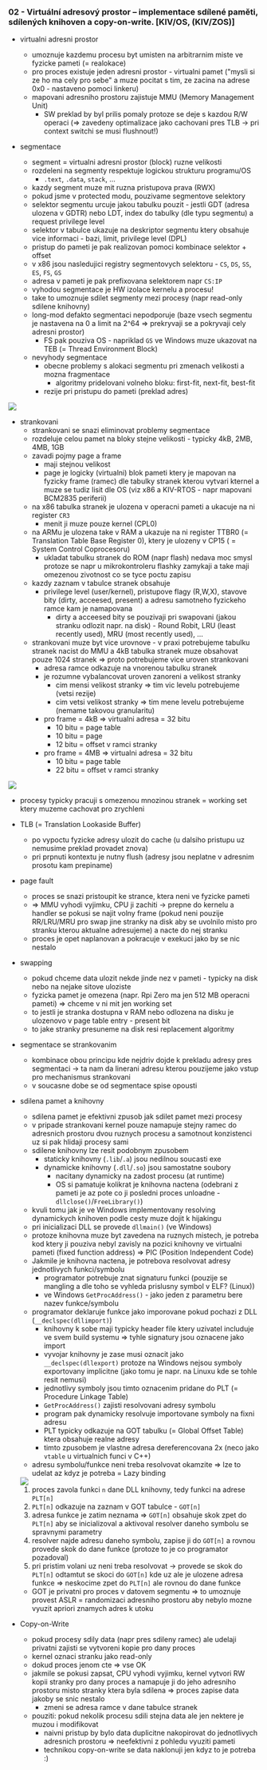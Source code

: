### 02 - Virtuální adresový prostor – implementace sdílené paměti, sdílených knihoven a copy-on-write. [KIV/OS, (KIV/ZOS)]

- virtualni adresni prostor
  - umoznuje kazdemu procesu byt umisten na arbitrarnim miste ve fyzicke pameti (= realokace)
  - pro proces existuje jeden adresni prostor - virtualni pamet ("mysli si ze ho ma cely pro sebe" a muze pocitat s tim, ze zacina na adrese 0x0 - nastaveno pomoci linkeru)
  - mapovani adresniho prostoru zajistuje MMU (Memory Management Unit)
    - SW preklad by byl prilis pomaly protoze se deje s kazdou R/W operaci (=> zavedeny optimalizace jako cachovani pres TLB -> pri context switchi se musi flushnout!)

- segmentace
  - segment = virtualni adresni prostor (block) ruzne velikosti
  - rozdeleni na segmenty respektuje logickou strukturu programu/OS
    - `.text`, `.data`, `stack`, ...
  - kazdy segment muze mit ruzna pristupova prava (RWX)
  - pokud jsme v protected modu, pouzivame segmentove selektory
  - selektor segmentu urcuje jakou tabulku pouzit - jestli GDT (adresa ulozena v GDTR) nebo LDT, index do tabulky (dle typu segmentu) a request privilege level
  - selektor v tabulce ukazuje na deskriptor segmentu ktery obsahuje vice informaci - bazi, limit, privilege level (DPL)
  - pristup do pameti je pak realizovan pomoci kombinace selektor + offset
  - v x86 jsou nasledujici registry segmentovych selektoru - `CS`, `DS`, `SS`, `ES`, `FS`, `GS`
  - adresa v pameti je pak prefixovana selektorem napr `CS:IP`
  - vyhodou segmentace je HW izolace kernelu a procesu!
  - take to umoznuje sdilet segmenty mezi procesy (napr read-only sdilene knihovny)
  - long-mod defakto segmentaci nepodporuje (baze vsech segmentu je nastavena na 0 a limit na 2^64 => prekryvaji se a pokryvaji cely adresni prostor)
    - FS pak pouziva OS - napriklad `GS` ve Windows muze ukazovat na TEB (= Thread Environment Block)
  - nevyhody segmentace
    - obecne problemy s alokaci segmentu pri zmenach velikosti a mozna fragmentace
      - algoritmy pridelovani volneho bloku: first-fit, next-fit, best-fit
    - rezije pri pristupu do pameti (preklad adres)

<img src="img/02/01.png">

- strankovani
  - strankovani se snazi eliminovat problemy segmentace
  - rozdeluje celou pamet na bloky stejne velikosti - typicky 4kB, 2MB, 4MB, 1GB
  - zavadi pojmy page a frame
    - maji stejnou velikost
    - page je logicky (virtualni) blok pameti ktery je mapovan na fyzicky frame (ramec) dle tabulky stranek kterou vytvari kternel a muze se tudiz lisit dle OS (viz x86 a KIV-RTOS - napr mapovani BCM2835 periferii)
  - na x86 tabulka stranek je ulozena v operacni pameti a ukacuje na ni register `CR3`
    - menit ji muze pouze kernel (CPL0)
  - na ARMu je ulozena take v RAM a ukazuje na ni register TTBR0 (= Translation Table Base Register 0), ktery je ulozeny v CP15 ( = System Control Coprocesoru)
    - ukladat tabulku stranek do ROM (napr flash) nedava moc smysl protoze se napr u mikrokontroleru flashky zamykaji a take maji omezenou zivotnost co se tyce poctu zapisu
  - kazdy zaznam v tabulce stranek obsahuje
    - privilege level (user/kernel), pristupove flagy (R,W,X), stavove bity (dirty, acceesed, present) a adresu samotneho fyzickeho ramce kam je namapovana
      - dirty a acceesed bity se pouzivaji pri swapovani (jakou stranku odlozit napr. na disk) - Round Robit, LRU (least recently used), MRU (most recently used), ...
  - strankovani muze byt vice urovnove - v praxi potrebujeme tabulku stranek nacist do MMU a 4kB tabulka stranek muze obsahovat pouze 1024 stranek => proto potrebujeme vice uroven strankovani
    - adresa ramce odkazuje na vnorenou tabulku stranek
    - je rozumne vybalancovat uroven zanoreni a velikost stranky
      - cim mensi velikost stranky => tim vic levelu potrebujeme (vetsi rezije)
      - cim vetsi velikost stranky => tim mene levelu potrebujeme (nemame takovou granularitu)
    - pro frame = 4kB => virtualni adresa = 32 bitu
      - 10 bitu = page table
      - 10 bitu = page
      - 12 bitu = offset v ramci stranky
    - pro frame = 4MB => virtualni adresa = 32 bitu
      - 10 bitu = page table
      - 22 bitu = offset v ramci stranky

<img src="img/02/02.png">

- procesy typicky pracuji s omezenou mnozinou stranek = working set ktery muzeme cachovat pro zrychleni
- TLB (= Translation Lookaside Buffer)
  - po vypoctu fyzicke adresy ulozit do cache (u dalsiho pristupu uz nemusime preklad provadet znova)
  - pri prpnuti kontextu je nutny flush (adresy jsou neplatne v adresnim prosotu kam prepiname)
- page fault
  - proces se snazi pristoupit ke strance, ktera neni ve fyzicke pameti
  - => MMU vyhodi vyjimku, CPU ji zachiti -> prepne do kernelu a handler se pokusi se najit volny frame (pokud neni pouzije RR/LRU/MRU pro swap jine stranky na disk aby se uvolnilo misto pro stranku kterou aktualne adresujeme) a nacte do nej stranku
  - proces je opet naplanovan a pokracuje v exekuci jako by se nic nestalo
- swapping
  - pokud chceme data ulozit nekde jinde nez v pameti - typicky na disk nebo na nejake sitove uloziste
  - fyzicka pamet je omezena (napr. Rpi Zero ma jen 512 MB operacni pameti) => chceme v ni mit jen working set
  - to jestli je stranka dostupna v RAM nebo odlozena na disku je ulozenovo v page table entry - present bit
  - to jake stranky presuneme na disk resi replacement algoritmy

- segmentace se strankovanim
  - kombinace obou principu kde nejdriv dojde k prekladu adresy pres segmentaci -> ta nam da linerani adresu kterou pouzijeme jako vstup pro mechanismus strankovani
  - v soucasne dobe se od segmentace spise opousti

- sdilena pamet a knihovny
  - sdilena pamet je efektivni zpusob jak sdilet pamet mezi procesy
  - v pripade strankovani kernel pouze namapuje stejny ramec do adresnich prostoru dvou ruznych procesu a samotnout konzistenci uz si pak hlidaji procesy sami
  - sdilene knihovny lze resit podobnym zpusobem
    - staticky knihovny (`.lib`/`.a`) jsou nedilnou soucasti exe
    - dynamicke knihovny (`.dll`/`.so`) jsou samostatne soubory
      - nacitany dynamicky na zadost procesu (at runtime)
      - OS si pamatuje kolikrat je knihovna nactena (odebrani z pameti je az pote co ji posledni proces unloadne - `dllclose()`/`FreeLibrary()`)
  - kvuli tomu jak je ve Windows implementovany resolving dynamickych knihoven podle cesty muze dojit k hijakingu
  - pri inicializaci DLL se provede `dllmain()` (ve Windows)
  - protoze knihovna muze byt zavedena na ruznych mistech, je potreba kod ktery ji pouziva nebyl zavisly na pozici knihovny ve virtualni pameti (fixed function address) => PIC (Position Independent Code)
  - Jakmile je knihovna nactena, je potrebova resolvovat adresy jednotlivych funkci/symbolu
    - programator potrebuje znat signaturu funkci (pouzije se mangling a dle toho se vyhleda prislusny symbol v ELF? (Linux))
    - ve Windows `GetProcAddress()` - jako jeden z parametru bere nazev funkce/symbolu
  - programator deklaruje funkce jako imporovane pokud pochazi z DLL (`__declspec(dllimport)`)
    - knihovny k sobe maji typicky header file ktery uzivatel includuje ve svem build systemu => tyhle signatury jsou oznacene jako import
    - vyvojar knihovny je zase musi oznacit jako `__declspec(dllexport)` protoze na Windows nejsou symboly exportovany implicitne (jako tomu je napr. na Linuxu kde se tohle resit nemusi)
    - jednotlivy symboly jsou timto oznacenim pridane do PLT (= Procedure Linkage Table)
    - `GetProcAddress()` zajisti resolvovani adresy symbolu
    - program pak dynamicky resolvuje importovane symboly na fixni adresu
    - PLT typicky odkazuje na GOT tabulku (= Global Offset Table) ktera obsahuje realne adresy
    - timto zpusobem je vlastne adresa dereferencovana 2x (neco jako `vtable` u virtualnich funci v C++)
  - adresu symbolu/funkce neni treba resolvovat okamzite => lze to udelat az kdyz je potreba = Lazy binding

  <img src="img/02/03.png">

  1) proces zavola funkci `n` dane DLL knihovny, tedy funkci na adrese `PLT[n]`
  2) `PLT[n]` odkazuje na zaznam v GOT tabulce - `GOT[n]`
  3) adresa funkce je zatim neznama => `GOT[n]` obsahuje skok zpet do `PLT[n]` aby se inicializoval a aktivoval resolver daneho symbolu se spravnymi parametry
  4) resolver najde adresu daneho symbolu, zapise ji do `GOT[n]` a rovnou provede skok do dane funkce (protoze to je co programator pozadoval)
  5) pri pristim volani uz neni treba resolvovat -> provede se skok do `PLT[n]` odtamtut se skoci do `GOT[n]` kde uz ale je ulozene adresa funkce => neskocime zpet do `PLT[n]` ale rovnou do dane funkce

  - GOT je privatni pro proces v datovem segmentu => to umoznuje provest ASLR = randomizaci adresniho prostoru aby nebylo mozne vyuzit apriori znamych adres k utoku

- Copy-on-Write
  - pokud procesy sdily data (napr pres sdileny ramec) ale udelaji privatni zajisti se vytvoreni kopie pro dany proces
  - kernel oznaci stranku jako read-only
  - dokud proces jenom cte => vse OK
  - jakmile se pokusi zapsat, CPU vyhodi vyjimku, kernel vytvori RW kopii stranky pro dany proces a namapuje ji do jeho adresniho prostoru misto stranky ktera byla sdilena => proces zapise data jakoby se snic nestalo
    - zmeni se adresa ramce v dane tabulce stranek
  - pouziti: pokud nekolik procesu sdili stejna data ale jen nektere je muzou i modifikovat
    - naivni pristup by bylo data duplicitne nakopirovat do jednotlivych adresnich prostoru => neefektivni z pohledu vyuziti pameti
    - technikou copy-on-write se data naklonuji jen kdyz to je potreba :)
